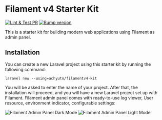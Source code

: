 # Filament v4 Starter Kit

[![Lint & Test PR](https://github.com/achyutkneupane/flirt-kit/actions/workflows/prlint.yml/badge.svg)](https://github.com/achyutkneupane/flirt-kit/actions/workflows/prlint.yml)
[![Bump version](https://github.com/achyutkneupane/flirt-kit/actions/workflows/tagrelease.yml/badge.svg)](https://github.com/achyutkneupane/flirt-kit/actions/workflows/tagrelease.yml)

This is a starter kit for building modern web applications using Filament as admin panel.

## Installation

You can create a new Laravel project using this starter kit by running the following command:

```shell
laravel new --using=achyutn/filamentv4-kit
```

You will be asked to enter the name of your project. After that, the installation will proceed, and you will have a new Laravel project set up with Filament.
Filament admin panel comes with ready-to-use log viewer, User resource, environment indicator, configurable settings:

![Filament Admin Panel Dark Mode](https://hamrocdn.com/qCx91jtdKDX9)
![Filament Admin Panel Light Mode](https://hamrocdn.com/a4YPBJVJeLx9)
